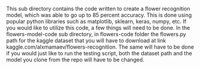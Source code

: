 This sub directory contains the code written to create a flower recognition model, which was able to go up to 85 percent accuracy. This is done using popular python libraries such as matplotlib, sklearn, keras, numpy, etc. If you would like to utilize this code, a few things will need to be done. In the flowers-model-code sub directory, in flowers-code folder the flowers.py path for the kaggle dataset that you will have to download at link kaggle.com/alxmamaev/flowers-recognition. The same will have to be done if you would just like to run the testing script, both the dataset path and the model you clone from the repo will have to be changed. 
